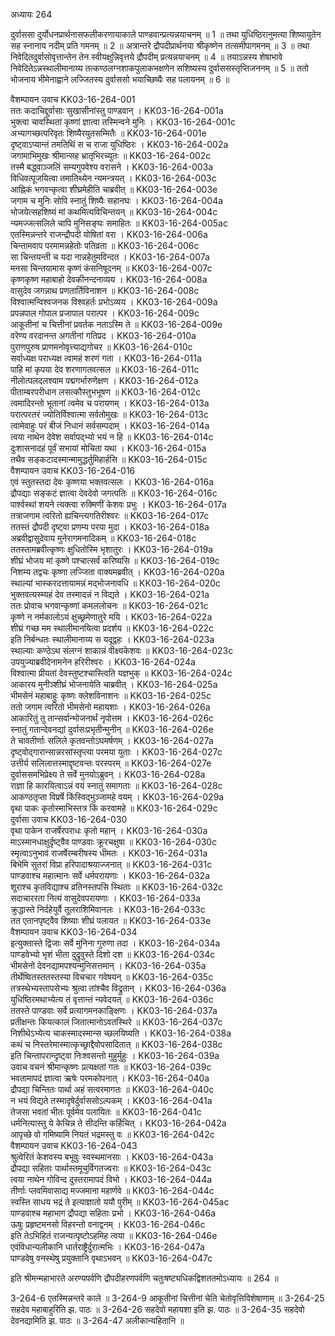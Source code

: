 अध्यायः 264

दुर्वाससा दुर्योधनप्रार्थनासफलीकरणायाकाले पाण्डवान्प्रत्यन्नयाचनम् ॥ 1 ॥ तथा युधिष्ठिरानुमत्या शिष्यायुतेन सह स्नानाय नदीम् प्रति गमनम् ॥ 2 ॥ अत्रान्तरे द्रौपदीप्रार्थनया श्रीकृष्णेन तत्समीपागमनम् ॥ 3 ॥ तथा निवेदितदुर्वासोवृत्तान्तेन तेन स्वीयक्षुन्निवृत्तये द्रौपदीम् प्रत्यन्नयाचनम् ॥ 4 ॥ तयाऽन्नस्य शेषाभावे निवेदितेऽन्नस्थालीमानाय्य तत्कण्ठलग्नशाकपुलाकभक्षणेन सशिष्यस्य दुर्वाससस्तृप्तिजननम् ॥ 5 ॥ ततो भोजनाय भीमेनाह्वाने लज्जितस्य दुर्वाससो भयाच्छिष्यैः सह पलायनम् ॥ 6 ॥

वैशम्पायन उवाच	KK03-16-264-001  
ततः कदाचिद्दुर्वासाः सुखासीनांस्तु पाण्डवान् ।	KK03-16-264-001a  
भुक्त्वा चावस्थितां कृष्णां ज्ञात्वा तस्मिन्वने मुनिः ।	KK03-16-264-001c  
अभ्यागच्छत्परिवृतः शिष्यैरयुतसम्मितैः ॥	KK03-16-264-001e  
दृष्ट्वाऽप्यान्तं तमतिथिं स च राजा युधिष्ठिरः ।	KK03-16-264-002a  
जगामाभिमुखः श्रीमान्सह भ्रातृभिरच्युतः ॥	KK03-16-264-002c  
तस्मै बद्ध्वाञ्जलिं सम्यगुपवेश्य वरासने ।	KK03-16-264-003a  
विधिवत्पूजयित्वा तमातिथ्येन न्यमन्त्रयत् ।	KK03-16-264-003c  
आह्निकं भगवन्कृत्वा शीघ्रमेहीति चाब्रवीत् ॥	KK03-16-264-003e  
जगाम च मुनिः सोपि स्नातुं शिष्यैः सहानघः ।	KK03-16-264-004a  
भोजयेत्सहशिष्यं मां कथमित्यविचिन्तयन् ॥	KK03-16-264-004c  
न्यमज्जत्सलिले चापि मुनिसङ्घः समाहितः ॥	KK03-16-264-005ac  
एतस्मिन्नन्तरे राजन्द्रौपदी योषितां वरा ।	KK03-16-264-006a  
चिन्तामवाप परमामन्नहेतोः पतिव्रता ॥	KK03-16-264-006c  
सा चिन्तयन्ती च यदा नान्नहेतुमविन्दत ।	KK03-16-264-007a  
मनसा चिन्तयामास कृष्णं कंसनिषूदनम् ॥	KK03-16-264-007c  
कृष्णकृष्ण महाबाहो देवकीनन्दनाव्यय ।	KK03-16-264-008a  
वासुदेव जगन्नाथ प्रणतार्तिविनाशन ॥	KK03-16-264-008c  
विश्वात्मन्विश्वजनक विश्वहर्तः प्रभोऽव्यय ।	KK03-16-264-009a  
प्रपन्नपाल गोपाल प्रजापाल परात्पर ।	KK03-16-264-009c  
आकूतीनां च चित्तीनां प्रवर्तक नताऽस्मि ते ॥	KK03-16-264-009e  
वरेण्य वरदानन्त अगतीनां गतिप्रद ।	KK03-16-264-010a  
पुराणपुरुष प्राणमनोवृत्त्याद्यगोचर ॥	KK03-16-264-010c  
सर्वाध्यक्ष पराध्यक्ष त्वामहं शरणं गता ।	KK03-16-264-011a  
पाहि मां कृपया देव शरणागतवत्सल ॥	KK03-16-264-011c  
नीलोत्पलदलश्याम पद्मगर्भारुणेक्षण ।	KK03-16-264-012a  
पीताम्बरपरीधान लसत्कौस्तुभभूषण ॥	KK03-16-264-012c  
त्वमादिरन्तो भूतानां त्वमेव च परायणम् ।	KK03-16-264-013a  
परात्परतरं ज्योतिर्विश्वात्मा सर्वतोमुखः ॥	KK03-16-264-013c  
त्वामेवाहुः परं बीजं निधानं सर्वसम्पदाम् ।	KK03-16-264-014a  
त्वया नाथेन देवेश सर्वापद्भ्यो भयं न हि ॥	KK03-16-264-014c  
दुःशासनादहं पूर्वं सभायां मोचिता यथा ।	KK03-16-264-015a  
तथैव सङ्कटादस्मान्मामुद्धर्तुमिहार्हसि ॥	KK03-16-264-015c  
वैशम्पायन उवाच	KK03-16-264-016  
एवं स्तुतस्तदा देवः कृष्णया भक्तवत्सलः ।	KK03-16-264-016a  
द्रौपद्याः सङ्कटं ज्ञात्वा देवदेवो जगत्पतिः ॥	KK03-16-264-016c  
पार्श्वस्थां शयने त्यक्त्वा रुक्मिणीं केशवः प्रभुः ।	KK03-16-264-017a  
तत्राजगाम त्वरितो ह्यचिन्त्यगतिरीश्वरः ॥	KK03-16-264-017c  
ततस्तं द्रौपदी दृष्ट्वा प्रणम्य परया मुदा ।	KK03-16-264-018a  
अब्रवीद्वासुदेवाय मुनेरागमनादिकम् ॥	KK03-16-264-018c  
ततस्तामब्रवीत्कृष्णः क्षुधितोस्मि भृशातुरः ।	KK03-16-264-019a  
शीघ्रं भोजय मां कृष्णे पश्चात्सर्वं करिष्यसि ॥	KK03-16-264-019c  
निशम्य तद्वचः कृष्णा लज्जिता वाक्यमब्रवीत् ।	KK03-16-264-020a  
स्थाल्यां भास्करदत्तायामन्नं मद्भोजनावधि ॥	KK03-16-264-020c  
भुक्तवत्यस्म्यहं देव तस्मादन्नं न विद्यते ।	KK03-16-264-021a  
ततः प्रोवाच भगवान्कृष्णां कमललोचनः ॥	KK03-16-264-021c  
कृष्णे न नर्मकालोऽयं क्षुच्छ्रमेणातुरे मयि ।	KK03-16-264-022a  
शीघ्रं गच्छ मम स्थालीमानयित्वा प्रदर्शय ॥	KK03-16-264-022c  
इति निर्बन्धतः स्थालीमानाय्य स यदूद्वहः ।	KK03-16-264-023a  
स्थाल्याः कण्ठेऽथ संलग्नं शाकान्नं वीक्ष्यकेशवः ॥	KK03-16-264-023c  
उपयुज्याब्रवीदेनामनेन हरिरीश्वरः ।	KK03-16-264-024a  
विश्वात्मा प्रीयतां देवस्तुष्टश्चास्त्विति यज्ञभुक् ॥	KK03-16-264-024c  
आकारय मुनीञ्शीघ्रं भोजनायेति चाब्रवीत् ।	KK03-16-264-025a  
भीमसेनं महाबाहुः कृष्णः क्लेशविनाशनः ॥	KK03-16-264-025c  
ततो जगाम त्वरितो भीमसेनो महायशाः ।	KK03-16-264-026a  
आकारितुं तु तान्सर्वान्भोजनार्थं नृपोत्तम ।	KK03-16-264-026c  
स्नातुं गतान्देवनद्यां दुर्वासःप्रभृतीन्मुनीन् ॥	KK03-16-264-026e  
ते चावतीर्णाः सलिले कृतवन्तोऽघमर्षणम् ।	KK03-16-264-027a  
दृष्ट्वोद्गारान्सान्नरसांस्तृप्त्या परमया युताः ।	KK03-16-264-027c  
उत्तीर्य सलिलात्तस्माद्दृष्टवन्तः परस्परम् ॥	KK03-16-264-027e  
दुर्वाससमभिप्रेक्ष्य ते सर्वे मुनयोऽब्रुवन् ।	KK03-16-264-028a  
राज्ञा हि कारयित्वाऽन्नं वयं स्नातुं समागताः ॥	KK03-16-264-028c  
आकण्ठतृप्ता विप्रर्षे किंस्विद्भुञ्जामहे वयम् ।	KK03-16-264-029a  
वृथा पाकः कृतोस्माभिस्तत्र किं करवामहे ॥	KK03-16-264-029c  
दुर्वासा उवाच 	KK03-16-264-030  
वृथा पाकेन राजर्षेरपराधः कृतो महान् ।	KK03-16-264-030a  
माऽस्मानधाक्षुर्दृष्ट्वैव पाण्डवाः क्रूरचक्षुषा ॥	KK03-16-264-030c  
स्मृत्वाऽनुभावं राजर्षेरम्बरीषस्य धीमतः ।	KK03-16-264-031a  
बिभेमि सुतरां विप्रा हरिपादाश्रयाज्जनात् ॥	KK03-16-264-031c  
पाण्डवाश्च महात्मानः सर्वे धर्मपरायणाः ।	KK03-16-264-032a  
शूराश्च कृतविद्याश्च व्रतिनस्तपसि स्थिताः ॥	KK03-16-264-032c  
सदाचाररता नित्यं वासुदेवपरायणाः ।	KK03-16-264-033a  
क्रुद्धास्ते निर्दहेयुर्वै तूलराशिमिवानलः ।	KK03-16-264-033c  
तत एतानपृष्ट्वैव शिष्याः शीघ्रं पलायत ॥	KK03-16-264-033e  
वैशम्पायन उवाच	KK03-16-264-034  
इत्युक्तास्ते द्विजाः सर्वे मुनिना गुरुणा तदा ।	KK03-16-264-034a  
पाण्डवेभ्यो भृशं भीता दुद्रुवुस्ते दिशो दश ॥	KK03-16-264-034c  
भीमसेनो देवनद्यामपश्यन्मुनिसत्तमान् ।	KK03-16-264-035a  
तीर्थेष्वितस्ततस्तस्या विचचार गवेषयन् ॥	KK03-16-264-035c  
तत्रस्थेभ्यस्तापसेभ्यः श्रुत्वा तांश्चैव विद्रुतान् ।	KK03-16-264-036a  
युधिष्ठिरमथाभ्येत्य तं वृत्तान्तं न्यवेदयत् ॥	KK03-16-264-036c  
ततस्ते पाण्डवाः सर्वे प्रत्यागमनकाङ्क्षिणः ।	KK03-16-264-037a  
प्रतीक्षन्तः कियत्कालं जितात्मानोऽवतस्थिरे ॥	KK03-16-264-037c  
निशीथेऽभ्येत्य चाकस्मादस्मान्स च्छलयिष्यति ।	KK03-16-264-038a  
कथं च निस्तरेमास्मात्कृच्छ्राद्दैवोपसादितात् ॥	KK03-16-264-038c  
इति चिन्तापरान्दृष्ट्वा निःश्वसन्तो मुहुर्मुहुः ।	KK03-16-264-039a  
उवाच वचनं श्रीमान्कृष्णः प्रत्यक्षतां गतः ॥	KK03-16-264-039c  
भवतामापदं ज्ञात्वा ऋषेः परमकोपनात् ।	KK03-16-264-040a  
द्रौपद्या चिन्तितः पार्था अहं सत्वरमागतः ॥	KK03-16-264-040c  
न भयं विद्यते तस्मादृषेर्दुर्वाससोऽल्पकम् ।	KK03-16-264-041a  
तेजसा भवतां भीतः पूर्वमेव पलायितः ॥	KK03-16-264-041c  
धर्मनित्यास्तु ये केचिन्न ते सीदन्ति कर्हिचित् ।	KK03-16-264-042a  
आपृच्छे वो गमिष्यामि नियतं भद्रमस्तु वः ॥	KK03-16-264-042c  
वैशम्पायन उवाच	KK03-16-264-043  
श्रुत्वेरितं केशवस्य बभूवुः स्वस्थमानसाः ।	KK03-16-264-043a  
द्रौपद्या सहिताः पार्थास्तमूचुर्विगतज्वराः ॥	KK03-16-264-043c  
त्वया नाथेन गोविन्द दुस्तरामापदं विभो ।	KK03-16-264-044a  
तीर्णाः प्लवमिवासाद्य मज्जमाना महार्णवे ॥	KK03-16-264-044c  
स्वस्ति साधय भद्रं ते इत्याज्ञातो ययौ पुरीम् ॥	KK03-16-264-045ac  
पाण्डवाश्च महाभाग द्रौपद्या सहिताः प्रभो ।	KK03-16-264-046a  
ऊषुः प्रहृष्टमनसो विहरन्तो वनाद्वनम् ।	KK03-16-264-046c  
इति तेऽभिहितं राजन्यत्पृष्टोऽहमिह त्वया ॥	KK03-16-264-046e  
एवंविधान्यलीकानि धार्तराष्ट्रैर्दुरात्मभिः ।	KK03-16-264-047a  
पाण्डवेषु वनस्थेषु प्रयुक्तानि वृथाऽभवन् ॥	KK03-16-264-047c  

इति श्रीमन्महाभारते अरण्यपर्वणि द्रौपदीहरणपर्वणि चतुःषष्ट्यधिकद्विशततमोऽध्यायः ॥ 264 ॥

3-264-6 एतस्मिन्नन्तरे काले ॥ 3-264-9 आकूतीनां चित्तीनां चेति चेतोवृत्तिविशेषाणाम् ॥ 3-264-25 सहदेव महाबाहुरिति झ. पाठः ॥ 3-264-26 सहदेवो महायशा इति झ. पाठः ॥ 3-264-35 सहदेवो देवनद्यामिति झ. पाठः ॥ 3-264-47 अलीकान्यहितानि ॥
